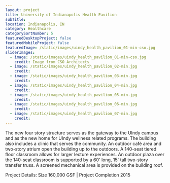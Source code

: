 ```yaml
---
layout: project
title: University of Indianapolis Health Pavilion
subTitle:
location: Indianapolis, IN
category: Healthcare
categorySortNumber: 5
featuredDesktopProject: false
featuredMobileProject: false
featuredImage: /static/images/uindy_health_pavilion_01-min-cso.jpg
sliderImages:
  - image: /static/images/uindy_health_pavilion_01-min-cso.jpg
    credit: Image from CSO Architects
  - image: /static/images/uindy_health_pavilion_02-min.jpg
    credit:
  - image: /static/images/uindy_health_pavilion_03-min.jpg
    credit:
  - image: /static/images/uindy_health_pavilion_04-min.jpg
    credit:
  - image: /static/images/uindy_health_pavilion_05-min.jpg
    credit:
  - image: /static/images/uindy_health_pavilion_06-min.jpg
    credit:
  - image: /static/images/uindy_health_pavilion_07-min.jpg
    credit:
---
```

The new four story structure serves as the gateway to the UIndy campus and as the new home for UIndy wellness related programs. The building also includes a clinic that serves the community. An outdoor caf&#233; area and two-story atrium open the building up to the outdoors. A 140-seat tiered floor classroom allows for larger lecture experiences. An outdoor plaza over the 140-seat classroom is supported by a 60\' long, 15\' tall two-story transfer truss.  A screened mechanical area is provided on the building roof.

Project Details:  Size 160,000 GSF | Project Completion 2015
























